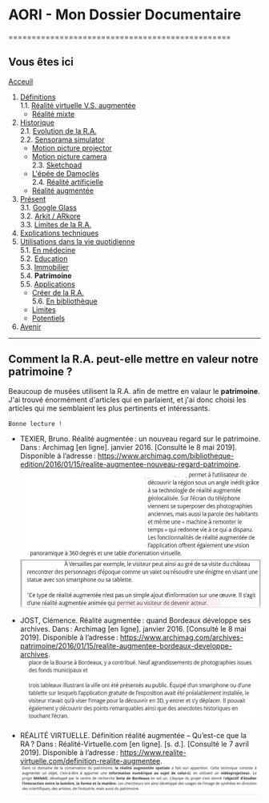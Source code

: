 # AORI - Mon Dossier Documentaire
================================================
## Vous êtes ici

[Acceuil](Introduction.md)  

1. [Définitions](Definition.md)    
  1.1. [Réalité virtuelle V.S. augmentée](vs.md)    
     * [Réalité mixte](mixed.md)  
2. [Historique](Histoire.md)  
  2.1. [Evolution de la R.A.](evolution.md)  
  2.2. [Sensorama simulator](sensorama.md)  
     * [Motion picture projector](premierei.md)   
     * [Motion picture camera](secondei.md)  
  2.3. [Sketchpad](logiciel.md)  
     * [L'épée de Damoclès](epee.md)  
  2.4. [Réalité artificielle](rearti.md)  
     *  [Réalité augmentée](ra.md)  
3. [Présent](present.md)  
  3.1. [Google Glass](google.md)      
  3.2. [Arkit / ARkore](os.md)  
  3.3. [Limites de la R.A.](limits.md)  
4. [Explications techniques](Fonctionnement.md)  
5. [Utilisations dans la vie quotidienne](utilisation.md)   
   5.1. [En médecine](medecine.md)    
   5.2. [Education ](education.md)   
   5.3. [Immobilier](immobilier.md)  
   5.4. **Patrimoine**  
   5.5. [Applications](app.md)  
     * [Créer de la R.A.](creation.md)  
   5.6. [En bibliothèque](bibli.md)  
     *  [Limites](bibliL.md)  
     * [Potentiels](potentielb.md)   
 6. [Avenir](Avenir.md)    
 -----------------------------------------------
 
Comment la R.A. peut-elle mettre en valeur notre **patrimoine** ?   
-----------------------------------------------------------------------------------------------------------------------------------------

Beaucoup de musées utilisent la R.A. afin de mettre en valaur le __patrimoine__. J'ai trouvé énormément d'articles qui en parlaient, et j'ai donc choisi les articles qui me semblaient les plus pertinents et intéressants. 

````
Bonne lecture !
````

* TEXIER, Bruno. Réalité augmentée : un nouveau regard sur le patrimoine. Dans : Archimag [en ligne]. janvier 2016. [Consulté le 8 mai 2019]. Disponible à l’adresse : https://www.archimag.com/bibliotheque-edition/2016/01/15/realite-augmentee-nouveau-regard-patrimoine.  
![patrimoine1](/Images/patri2.JPG)  
![patrimoine2](/Images/patri3.JPG)  

* JOST, Clémence. Réalité augmentée : quand Bordeaux développe ses archives. Dans : Archimag [en ligne]. janvier 2016. [Consulté le 8 mai 2019]. Disponible à l’adresse : https://www.archimag.com/archives-patrimoine/2016/01/15/realite-augmentee-bordeaux-developpe-archives.  
![patrimoine3](/Images/patri4.JPG)  

* RÉALITÉ VIRTUELLE. Définition réalité augmentée – Qu’est-ce que la RA ? Dans : Réalité-Virtuelle.com [en ligne]. [s. d.]. [Consulté le 7 avril 2019]. Disponible à l’adresse : https://www.realite-virtuelle.com/definition-realite-augmentee.  
![patrimoine4](/Images/patri5.JPG)  
